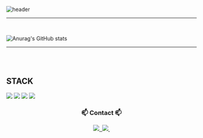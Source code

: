 <!--타이틀 부분-->
![header](https://capsule-render.vercel.app/api?type=waving&color=timeGradient&text=Welcome%20to%20Jinhong's%20GitHub%20❤️‍🔥&animation=twinkling&fontSize=35&fontAlignY=40&fontAlign=70&height=250)

---
<br>

<!-- ![Anurag's GitHub stats](https://github-readme-stats.vercel.app/api?username=jangjinhong&show_icons=true&bg_color=00000000) -->
<!-- ![Anurag's GitHub stats](https://github-readme-stats.vercel.app/api?username=jangjinhong&show_icons=true&theme=radical) -->

![Anurag's GitHub stats](https://github-readme-stats.vercel.app/api?username=jangjinhong&show_icons=true&bg_color=30,e96443,904e95&title_color=fff&text_color=fff)

---

<br><br>
<div align="left"> <h2> STACK </h2>
	<img src="https://img.shields.io/badge/Java-007396?style=flat&logo=Java&logoColor=white" />
	<img src="https://img.shields.io/badge/Python-3776AB?style=flat&logo=Python-&logoColor=white"/>
	<img src="https://img.shields.io/badge/Spring Boot-6DB33F?style=flat&logo=Spring Boot&logoColor=white" />
	<img src="https://img.shields.io/badge/Notion-000000?style=flat&logo=Notion&logoColor=white" />
</div>

<h3 align="center">📫 Contact 📫</h3>
<div align="center">
  <a href="https://velog.io/@oka1313">
    <img src="https://img.shields.io/badge/Velog-1EBC8F?style=for-the-badge&logo=velog&logoColor=white" />&nbsp
	  
  </a>
  <a href="mailto:honge1122@naver.com">
    <img
      src="https://img.shields.io/badge/honge1122@naver.com-D14836?style=for-the-badge&logo=naver&logoColor=white"/>&nbsp
  </a>
</div>

